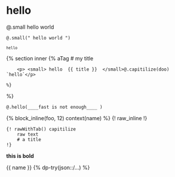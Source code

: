 # hello

@.small hello world

	@.small(" hello world ")

<small>`hello`</small>

{% section inner 
	{% aTag
		# my title

		<p> <small> hello  {{ title }}  </small>@.capitilize(doo) `hello`</p>

	%}
%}

	@.hello(____fast is not enough____ )

{%  block_inline(foo, 12) context(name) %}
{! raw_inline !}

	{! rawWithTab() capitilize
		raw text
		# a title
	!}

__this is bold__

{{ name }}
{% dp-try(json::/...)  %}


